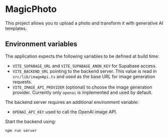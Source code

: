 # MagicPhoto

This project allows you to upload a photo and transform it with generative AI templates.

## Environment variables

The application expects the following variables to be defined at build time:

- `VITE_SUPABASE_URL` and `VITE_SUPABASE_ANON_KEY` for Supabase access.
- `VITE_BACKEND_URL` pointing to the backend server. This value is read in `src/lib/imageApi.ts` and used as the base URL for image generation requests.
- `VITE_IMAGE_API_PROVIDER` (optional) to choose the image generation provider. Currently only `openai` is implemented and used by default.

The backend server requires an additional environment variable:

- `OPENAI_API_KEY` used to call the OpenAI image API.

Start the backend using:

```bash
npm run server
```

